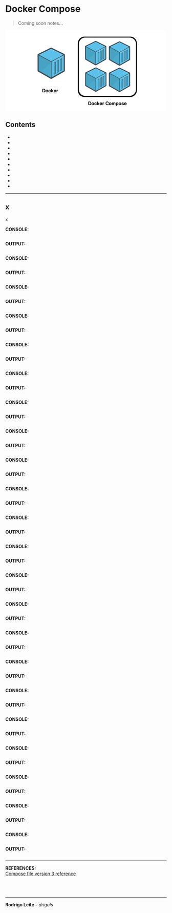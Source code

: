 # Docker Compose

> Coming soon notes...

![compose-logo](images/compose-logo.png)  

## Contents

 - [](#)
 - [](#)
 - [](#)
 - [](#)
 - [](#)
 - [](#)
 - [](#)
 - [](#)
 - [](#)
 - [](#)

---

<div id=""></div>

## x

x












**CONSOLE:**  
```python

```

**OUTPUT:**
```python

```


**CONSOLE:**  
```python

```

**OUTPUT:**
```python

```



**CONSOLE:**  
```python

```

**OUTPUT:**
```python

```



**CONSOLE:**  
```python

```

**OUTPUT:**
```python

```



**CONSOLE:**  
```python

```

**OUTPUT:**
```python

```



**CONSOLE:**  
```python

```

**OUTPUT:**
```python

```



**CONSOLE:**  
```python

```

**OUTPUT:**
```python

```



**CONSOLE:**  
```python

```

**OUTPUT:**
```python

```



**CONSOLE:**  
```python

```

**OUTPUT:**
```python

```



**CONSOLE:**  
```python

```

**OUTPUT:**
```python

```



**CONSOLE:**  
```python

```

**OUTPUT:**
```python

```



**CONSOLE:**  
```python

```

**OUTPUT:**
```python

```



**CONSOLE:**  
```python

```

**OUTPUT:**
```python

```



**CONSOLE:**  
```python

```

**OUTPUT:**
```python

```



**CONSOLE:**  
```python

```

**OUTPUT:**
```python

```



**CONSOLE:**  
```python

```

**OUTPUT:**
```python

```



**CONSOLE:**  
```python

```

**OUTPUT:**
```python

```



**CONSOLE:**  
```python

```

**OUTPUT:**
```python

```



**CONSOLE:**  
```python

```

**OUTPUT:**
```python

```



**CONSOLE:**  
```python

```

**OUTPUT:**
```python

```



**CONSOLE:**  
```python

```

**OUTPUT:**
```python

```



**CONSOLE:**  
```python

```

**OUTPUT:**
```python

```





---

**REFERENCES:**  
[Compose file version 3 reference](https://docs.docker.com/compose/compose-file/compose-file-v3/)  
[]()  
[]()  
[]()  
[]()  

---

**Rodrigo Leite -** *drigols*
